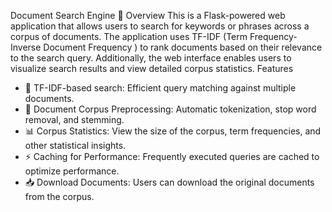 Document Search Engine 🚀
 Overview
This is a Flask-powered web application that allows users to search for keywords or phrases across a corpus of documents. The application uses  TF-IDF (Term Frequency-Inverse Document Frequency ) to rank documents based on their relevance to the search query. Additionally, the web interface enables users to visualize search results and view detailed corpus statistics.
 Features
- 🌟 TF-IDF-based search: Efficient query matching against multiple documents.
- 📂  Document Corpus Preprocessing: Automatic tokenization, stop word removal, and stemming.
- 📊  Corpus Statistics: View the size of the corpus, term frequencies, and other statistical insights.
- ⚡  Caching for Performance: Frequently executed queries are cached to optimize performance.
- 📥 Download Documents: Users can download the original documents from the corpus.
